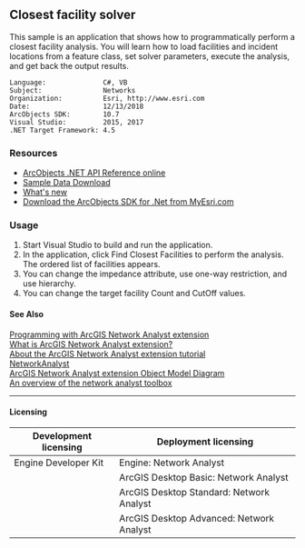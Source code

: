 ## Closest facility solver

This sample is an application that shows how to programmatically perform a closest facility analysis. You will learn how to load facilities and incident locations from a feature class, set solver parameters, execute the analysis, and get back the output results.  


<!-- TODO: Fill this section below with metadata about this sample-->
```
Language:              C#, VB
Subject:               Networks
Organization:          Esri, http://www.esri.com
Date:                  12/13/2018
ArcObjects SDK:        10.7
Visual Studio:         2015, 2017
.NET Target Framework: 4.5
```

### Resources

* [ArcObjects .NET API Reference online](http://desktop.arcgis.com/en/arcobjects/latest/net/webframe.htm)  
* [Sample Data Download](../../releases)  
* [What's new](http://desktop.arcgis.com/en/arcobjects/latest/net/webframe.htm#91cabc68-2271-400a-8ff9-c7fb25108546.htm)  
* [Download the ArcObjects SDK for .Net from MyEsri.com](https://my.esri.com/)  

### Usage
1. Start Visual Studio to build and run the application.  
1. In the application, click Find Closest Facilities to perform the analysis. The ordered list of facilities appears.  
1. You can change the impedance attribute, use one-way restriction, and use hierarchy.  
1. You can change the target facility Count and CutOff values.  







#### See Also  
[Programming with ArcGIS Network Analyst extension](http://desktop.arcgis.com/search/?q=Programming%20with%20ArcGIS%20Network%20Analyst%20extension&p=0&language=en&product=arcobjects-sdk-dotnet&version=&n=15&collection=help)  
[What is ArcGIS Network Analyst extension?](http://desktop.arcgis.com/search/?q=What%20is%20ArcGIS%20Network%20Analyst%20extension%3F&p=0&language=en&product=arcobjects-sdk-dotnet&version=&n=15&collection=help)  
[About the ArcGIS Network Analyst extension tutorial](http://desktop.arcgis.com/search/?q=About%20the%20ArcGIS%20Network%20Analyst%20extension%20tutorial&p=0&language=en&product=arcobjects-sdk-dotnet&version=&n=15&collection=help)  
[NetworkAnalyst](http://desktop.arcgis.com/search/?q=NetworkAnalyst&p=0&language=en&product=arcobjects-sdk-dotnet&version=&n=15&collection=help)  
[ArcGIS Network Analyst extension Object Model Diagram](http://desktop.arcgis.com/search/?q=ArcGIS%20Network%20Analyst%20extension%20Object%20Model%20Diagram&p=0&language=en&product=arcobjects-sdk-dotnet&version=&n=15&collection=help)  
[An overview of the network analyst toolbox](http://desktop.arcgis.com/search/?q=An%20overview%20of%20the%20network%20analyst%20toolbox&p=0&language=en&product=arcobjects-sdk-dotnet&version=&n=15&collection=help)  


---------------------------------

#### Licensing  
| Development licensing | Deployment licensing | 
| ------------- | ------------- | 
| Engine Developer Kit | Engine: Network Analyst |  
|  | ArcGIS Desktop Basic: Network Analyst |  
|  | ArcGIS Desktop Standard: Network Analyst |  
|  | ArcGIS Desktop Advanced: Network Analyst |  


